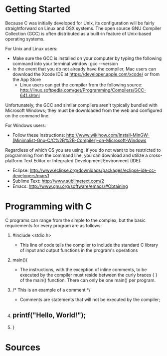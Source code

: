 # Getting Started

Because C was initially developed for Unix, its configuration will be fairly straightforward on Linux and OSX systems. The open source GNU Compiler Collection (GCC) is often distributed as a built-in feature of Unix-based operating systems.

For Unix and Linux users:
  - Make sure the GCC is installed on your computer by typing the following command into your terminal window: gcc --version
  - In the event that you do not already have the compiler, Mac users can download the Xcode IDE at https://developer.apple.com/xcode/ or from the App Store
      - Linux users can get the compiler from the following source: http://linux.softpedia.com/get/Programming/Compilers/GCC-641.shtml

Unfortunately, the GCC and similar compilers aren't typically bundled with Microsoft Windows; they must be downloaded from the web and configured on the command line. 

For Windows users:
  - Follow these instructions: http://www.wikihow.com/Install-MinGW-(Minimalist-Gnu-C/C%2B%2B-Compiler)-on-Microsoft-Windows

Regardless of which OS you are using, if you do not want to be restricted to programming from the command line, you can download and utilize a cross-platform Text Editor or Integrated Development Environment (IDE):
  - Eclipse: http://www.eclipse.org/downloads/packages/eclipse-ide-cc-developers/mars1
  - Sublime Text: http://www.sublimetext.com/2
  - Emacs: http://www.gnu.org/software/emacs/#Obtaining

# Programming with C

C programs can range from the simple to the complex, but the basic requirements for every program are as follows:
  1. #include \<stdio.h\>                                   
        - This line of code tells the compiler to include the standard C library of input and output functions in the                  program's operations
  2. main(){
  
        - The instructions, with the exception of inline comments, to be executed by the compiler must reside between the
          curly braces { } of the main() function. There can only be one main() per program.
  3. /* This is an example of a comment */           
        - Comments are statements that will not be executed by the compiler;
  4. printf("Hello, World!");
        - 
  5. }


# Sources


